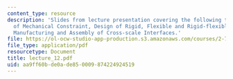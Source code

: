 ```yaml
---
content_type: resource
description: 'Slides from lecture presentation covering the following topics: Principles
  of Mechanical Constraint, Design of Rigid, Flexible and Rigid-flexible Constraint,
  Manufacturing and Assembly of Cross-scale Interfaces.'
file: https://ol-ocw-studio-app-production.s3.amazonaws.com/courses/2-76-multi-scale-system-design-fall-2004/aa9ff60bde0ade850009874224924519_lecture_12.pdf
file_type: application/pdf
resourcetype: Document
title: lecture_12.pdf
uid: aa9ff60b-de0a-de85-0009-874224924519
---
```

